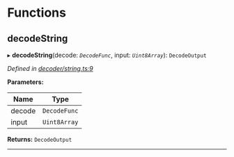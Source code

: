 

# Functions

<a id="decodestring"></a>

##  decodeString

▸ **decodeString**(decode: *`DecodeFunc`*, input: *`Uint8Array`*): `DecodeOutput`

*Defined in [decoder/string.ts:9](https://github.com/polkadot-js/common/blob/148f956/packages/util-rlp/src/decoder/string.ts#L9)*

**Parameters:**

| Name | Type |
| ------ | ------ |
| decode | `DecodeFunc` |
| input | `Uint8Array` |

**Returns:** `DecodeOutput`

___

